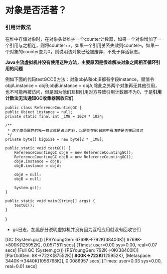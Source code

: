 # 对象是否活著？

### 引用计数法
在堆中存储对象时，在对象头处维护一个counter计数器，如果一个对象增加了一个引用与之相连，则将counter++。如果一个引用关系失效则counter–。如果一个对象的counter变为0，则说明该对象已经被废弃，不处于存活状态。

**Java主流虚拟机并没有使用这种方法，主要原因是很难解决对象之间相互循环引用的问题**

例如下面的代码testGCC()方法：对象objA和objB都有字段instance，赋值令        objA.instance = objB;objB.instance = objA;除此之外两个对象再无其他引用，也不可能再被访问，但是因为他们互相引用对方导致引用计数器不为0，于是**引用计数法无法通知GC收集器回收它们**

	public class ReferenceCountingGC {
    public Object instance = null;
    private static final int _1MB = 1024 * 1024;

    /**
     * 这个成员属性的唯一意义就是占点内存，以便能在GC日志中看清楚是否被回收过
     */
    private byte[] bigSize = new byte[2 * _1MB];

    public static void testGC() {
        ReferenceCountingGC objA = new ReferenceCountingGC();
        ReferenceCountingGC objB = new ReferenceCountingGC();
        objA.instance = objB;
        objB.instance = objA;

        objA = null;
        objB = null;

        System.gc();
    }

    public static void main(String[] args) {
        testGC();
    }
}

* gc日志，加黑部分说明虚拟机并没有因为互相应用就没有回收它们

[GC (System.gc()) [PSYoungGen: 6769K->792K(38400K)] 6769K->800K(125952K), 0.0571511 secs] [Times: user=0.00 sys=0.00, real=0.07 secs] 
[Full GC (System.gc()) [PSYoungGen: 792K->0K(38400K)] [ParOldGen: 8K->722K(87552K)] **800K->722K**(125952K), [Metaspace: 3440K->3440K(1056768K)], 0.0086957 secs] [Times: user=0.03 sys=0.00, real=0.01 secs] 


